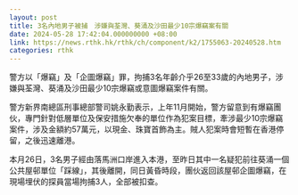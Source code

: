 ```yaml
---
layout: post
title: 3名內地男子被捕　涉嫌與荃灣、葵涌及沙田最少10宗爆竊案有關
date: 2024-05-28 17:42:04.000000000 +08:00
link: https://news.rthk.hk/rthk/ch/component/k2/1755063-20240528.htm
categories: rthk
---
```


警方以「爆竊」及「企圖爆竊」罪，拘捕3名年齡介乎26至33歲的內地男子，涉嫌與荃灣、葵涌及沙田最少10宗爆竊或意圖爆竊案件有關。

警方新界南總區刑事總部警司姚永勤表示，上年11月開始，警方留意到有爆竊團伙，專門針對低層單位及保安措施欠奉的單位作為犯案目標，牽涉最少10宗爆竊案件，涉及金額約57萬元，以現金、珠寶首飾為主。賊人犯案時會短暫在香港停留，之後迅速離港。

本月26日，3名男子經由落馬洲口岸進入本港，至昨日其中一名疑犯前往葵涌一個公共屋邨單位「踩線」，其後離開，同日黃昏時段，團伙返回該屋邨企圖爆竊，在現場埋伏的探員當場拘捕3人，全部被扣查。
